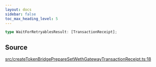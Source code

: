 ```yaml
---
layout: docs
sidebar: false
toc_max_heading_level: 5
---
```


```ts
type WaitForRetryablesResult: [TransactionReceipt];
```

## Source

[src/createTokenBridgePrepareSetWethGatewayTransactionReceipt.ts:18](https://github.com/OffchainLabs/arbitrum-orbit-sdk/blob/27c24d61cdc7e62a81af29bd04f39d5a3549ecb3/src/createTokenBridgePrepareSetWethGatewayTransactionReceipt.ts#L18)
